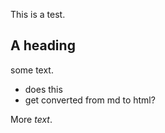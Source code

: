 
This is a test.

A heading
-----------

some text.

 - does this
 - get converted from md to html?

More *text*.
